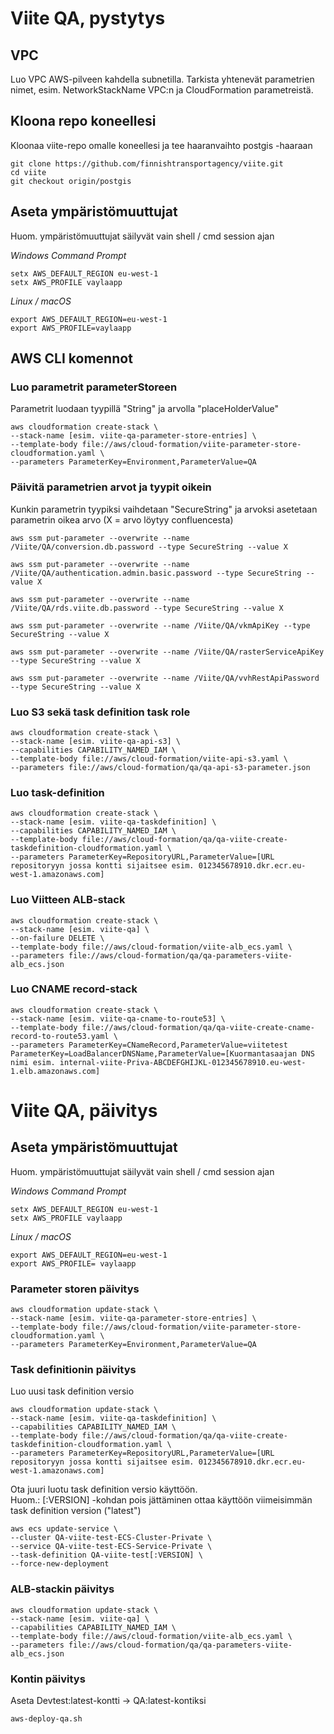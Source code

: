 # Viite QA, pystytys
## VPC
Luo VPC AWS-pilveen kahdella subnetilla.
Tarkista yhtenevät parametrien nimet, esim. NetworkStackName VPC:n ja CloudFormation parametreistä.

## Kloona repo koneellesi
Kloonaa viite-repo omalle koneellesi ja tee haaranvaihto postgis -haaraan

```
git clone https://github.com/finnishtransportagency/viite.git
cd viite
git checkout origin/postgis
```
## Aseta ympäristömuuttujat
Huom. ympäristömuuttujat säilyvät vain shell / cmd session ajan

*Windows Command Prompt*
```
setx AWS_DEFAULT_REGION eu-west-1
setx AWS_PROFILE vaylaapp
```

*Linux / macOS*
```
export AWS_DEFAULT_REGION=eu-west-1
export AWS_PROFILE=vaylaapp
```
## AWS CLI komennot

### Luo parametrit parameterStoreen
Parametrit luodaan tyypillä "String" ja arvolla "placeHolderValue"
```
aws cloudformation create-stack \
--stack-name [esim. viite-qa-parameter-store-entries] \
--template-body file://aws/cloud-formation/viite-parameter-store-cloudformation.yaml \
--parameters ParameterKey=Environment,ParameterValue=QA 
```
### Päivitä parametrien arvot ja tyypit oikein
Kunkin parametrin tyypiksi vaihdetaan "SecureString" ja arvoksi asetetaan parametrin oikea arvo (X = arvo löytyy confluencesta)
```
aws ssm put-parameter --overwrite --name /Viite/QA/conversion.db.password --type SecureString --value X

aws ssm put-parameter --overwrite --name /Viite/QA/authentication.admin.basic.password --type SecureString --value X

aws ssm put-parameter --overwrite --name /Viite/QA/rds.viite.db.password --type SecureString --value X

aws ssm put-parameter --overwrite --name /Viite/QA/vkmApiKey --type SecureString --value X

aws ssm put-parameter --overwrite --name /Viite/QA/rasterServiceApiKey --type SecureString --value X

aws ssm put-parameter --overwrite --name /Viite/QA/vvhRestApiPassword --type SecureString --value X
```

### Luo S3 sekä task definition task role

```
aws cloudformation create-stack \
--stack-name [esim. viite-qa-api-s3] \
--capabilities CAPABILITY_NAMED_IAM \
--template-body file://aws/cloud-formation/viite-api-s3.yaml \
--parameters file://aws/cloud-formation/qa/qa-api-s3-parameter.json
```

### Luo task-definition

```
aws cloudformation create-stack \
--stack-name [esim. viite-qa-taskdefinition] \
--capabilities CAPABILITY_NAMED_IAM \
--template-body file://aws/cloud-formation/qa/qa-viite-create-taskdefinition-cloudformation.yaml \
--parameters ParameterKey=RepositoryURL,ParameterValue=[URL repositoryyn jossa kontti sijaitsee esim. 012345678910.dkr.ecr.eu-west-1.amazonaws.com]
```

### Luo Viitteen ALB-stack
```
aws cloudformation create-stack \
--stack-name [esim. viite-qa] \
--on-failure DELETE \
--template-body file://aws/cloud-formation/viite-alb_ecs.yaml \
--parameters file://aws/cloud-formation/qa/qa-parameters-viite-alb_ecs.json
```

### Luo CNAME record-stack
```
aws cloudformation create-stack \
--stack-name [esim. viite-qa-cname-to-route53] \
--template-body file://aws/cloud-formation/qa/qa-viite-create-cname-record-to-route53.yaml \
--parameters ParameterKey=CNameRecord,ParameterValue=viitetest ParameterKey=LoadBalancerDNSName,ParameterValue=[Kuormantasaajan DNS nimi esim. internal-viite-Priva-ABCDEFGHIJKL-012345678910.eu-west-1.elb.amazonaws.com]
```

# Viite QA, päivitys

## Aseta ympäristömuuttujat
Huom. ympäristömuuttujat säilyvät vain shell / cmd session ajan

*Windows Command Prompt*
```
setx AWS_DEFAULT_REGION eu-west-1
setx AWS_PROFILE vaylaapp
```

*Linux / macOS*
```
export AWS_DEFAULT_REGION=eu-west-1
export AWS_PROFILE= vaylaapp
```

### Parameter storen päivitys
```
aws cloudformation update-stack \
--stack-name [esim. viite-qa-parameter-store-entries] \
--template-body file://aws/cloud-formation/viite-parameter-store-cloudformation.yaml \
--parameters ParameterKey=Environment,ParameterValue=QA 
```

### Task definitionin päivitys
Luo uusi task definition versio
```
aws cloudformation update-stack \
--stack-name [esim. viite-qa-taskdefinition] \
--capabilities CAPABILITY_NAMED_IAM \
--template-body file://aws/cloud-formation/qa/qa-viite-create-taskdefinition-cloudformation.yaml \
--parameters ParameterKey=RepositoryURL,ParameterValue=[URL repositoryyn jossa kontti sijaitsee esim. 012345678910.dkr.ecr.eu-west-1.amazonaws.com]
```
Ota juuri luotu task definition versio käyttöön. \
Huom.: [:VERSION] -kohdan pois jättäminen ottaa käyttöön viimeisimmän task definition version ("latest") 
```
aws ecs update-service \
--cluster QA-viite-test-ECS-Cluster-Private \
--service QA-viite-test-ECS-Service-Private \
--task-definition QA-viite-test[:VERSION] \
--force-new-deployment
```

### ALB-stackin päivitys
```
aws cloudformation update-stack \
--stack-name [esim. viite-qa] \
--capabilities CAPABILITY_NAMED_IAM \
--template-body file://aws/cloud-formation/viite-alb_ecs.yaml \
--parameters file://aws/cloud-formation/qa/qa-parameters-viite-alb_ecs.json
```

### Kontin päivitys
Aseta Devtest:latest-kontti -> QA:latest-kontiksi
```
aws-deploy-qa.sh
```

